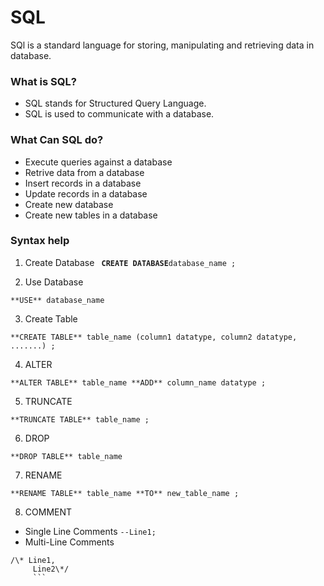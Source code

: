 # SQL
SQl is a standard language for storing, manipulating and retrieving data in database.

### What is SQL?
- SQL stands for Structured Query Language.
- SQL is used to communicate with a database.

### What Can SQL do?
- Execute queries against a database
- Retrive data from a database
- Insert records in a database
- Update records in a database
- Create new database
- Create new tables in a database

### Syntax help

1. Create Database
**`
CREATE DATABASE`**` database_name ; 
`

2. Use Database
``` 
**USE** database_name 
```

3. Create Table
``` 
**CREATE TABLE** table_name (column1 datatype, column2 datatype, .......) ;
```

4. ALTER
``` 
**ALTER TABLE** table_name **ADD** column_name datatype ; 
```

5. TRUNCATE
``` 
**TRUNCATE TABLE** table_name ; 
```

6. DROP
``` 
**DROP TABLE** table_name
```

7. RENAME
``` 
**RENAME TABLE** table_name **TO** new_table_name ;
```

8. COMMENT
  - Single Line Comments
  ``` --Line1; ```
  - Multi-Line Comments
  ``` 
  /\* Line1,
       Line2\*/ 
       ```
